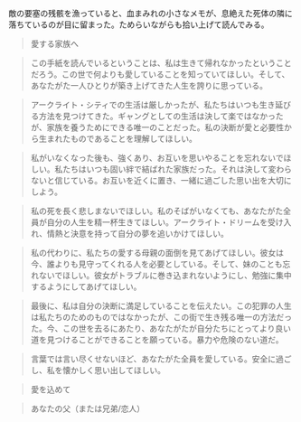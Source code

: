 敵の要塞の残骸を漁っていると、血まみれの小さなメモが、息絶えた死体の隣に落ちているのが目に留まった。ためらいながらも拾い上げて読んでみる。

> 愛する家族へ

> この手紙を読んでいるということは、私は生きて帰れなかったということだろう。この世で何よりも愛していることを知っていてほしい。そして、あなたがた一人ひとりが築き上げてきた人生を誇りに思っている。

> アークライト・シティでの生活は厳しかったが、私たちはいつも生き延びる方法を見つけてきた。ギャングとしての生活は決して楽ではなかったが、家族を養うためにできる唯一のことだった。私の決断が愛と必要性から生まれたものであることを理解してほしい。

> 私がいなくなった後も、強くあり、お互いを思いやることを忘れないでほしい。私たちはいつも固い絆で結ばれた家族だった。それは決して変わらないと信じている。お互いを近くに置き、一緒に過ごした思い出を大切にしよう。

> 私の死を長く悲しまないでほしい。私のそばがいなくても、あなたがた全員が自分の人生を精一杯生きてほしい。アークライト・ドリームを受け入れ、情熱と決意を持って自分の夢を追いかけてほしい。

> 私の代わりに、私たちの愛する母親の面倒を見てあげてほしい。彼女は今、誰よりも見守ってくれる人を必要としている。そして、妹のことも忘れないでほしい。彼女がトラブルに巻き込まれないようにし、勉強に集中するようにしてあげてほしい。

> 最後に、私は自分の決断に満足していることを伝えたい。この犯罪の人生は私たちのためのものではなかったが、この街で生き残る唯一の方法だった。今、この世を去るにあたり、あなたがたが自分たちにとってより良い道を見つけることができることを願っている。暴力や危険のない道だ。

> 言葉では言い尽くせないほど、あなたがた全員を愛している。安全に過ごし、私を懐かしく思い出してほしい。

> 愛を込めて

> あなたの父（または兄弟/恋人）

